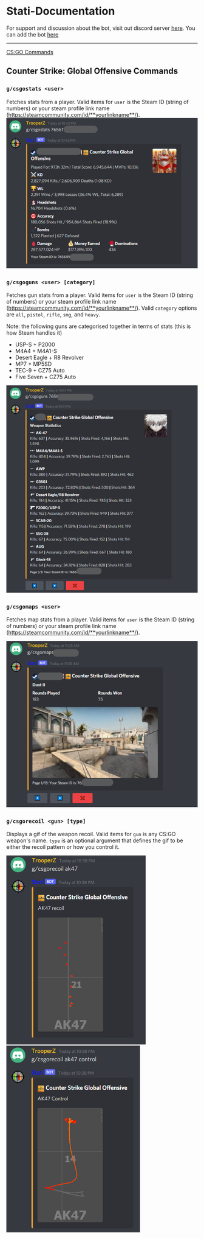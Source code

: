 # Stati-Documentation
For support and discussion about the bot, visit out discord server [here](https://discord.gg/c4Bg7Bw7B4). You can add the bot [here](https://discord.com/api/oauth2/authorize?client_id=854781625236848640&permissions=379968&scope=bot)

---

[CS:GO Commands](https://github.com/TrooperZ/Stati-Documentation/blob/main/README.md#counter-strike-global-offensive-commands)

## Counter Strike: Global Offensive Commands

### `g/csgostats <user>`

Fetches stats from a player. Valid items for `user` is the Steam ID (string of numbers) or your steam profile link name (https://steamcommunity.com/id/**yourlinkname**/).
![csgostats example image](/assets/csgostats_example1.png)

### `g/csgoguns <user> [category]`

Fetches gun stats from a player. Valid items for `user` is the Steam ID (string of numbers) or your steam profile link name (https://steamcommunity.com/id/**yourlinkname**/). Valid `category` options are `all`, `pistol`, `rifle`, `smg`, and `heavy`. 

Note: the following guns are categorised together in terms of stats (this is how Steam handles it)
- USP-S + P2000
- M4A4 + M4A1-S
- Desert Eagle + R8 Revolver
- MP7 + MP5SD
- TEC-9 + CZ75 Auto
- Five Seven + CZ75 Auto

![csgoguns example image](/assets/csgoguns_example1.png)

### `g/csgomaps <user>`

Fetches map stats from a player. Valid items for `user` is the Steam ID (string of numbers) or your steam profile link name (https://steamcommunity.com/id/**yourlinkname**/).

![csgomaps example image](/assets/csgomaps_example1.png)

### `g/csgorecoil <gun> [type]`

Displays a gif of the weapon recoil. Valid items for `gun` is any CS:GO weapon's name. `type` is an optional argument that defines the gif to be either the recoil pattern or how you control it.

![csgorecoil example image](/assets/csgorecoil_example1.png)&nbsp;&nbsp;&nbsp;&nbsp;![csgorecoil example image2](/assets/csgorecoil_example_control.png)
